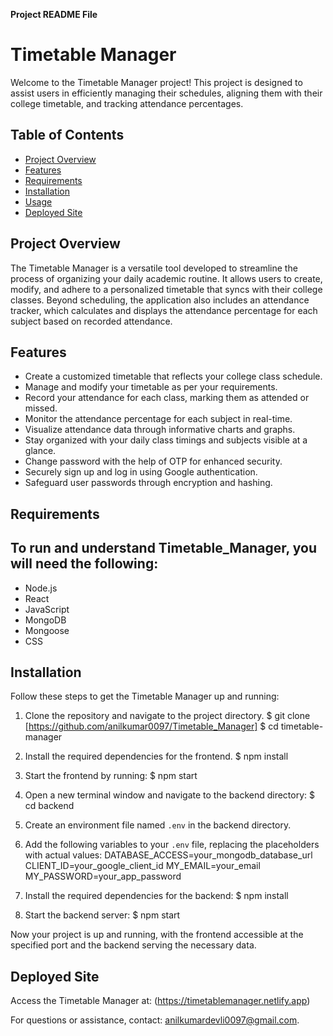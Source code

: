 **Project README File**

# Timetable Manager

Welcome to the Timetable Manager project! This project is designed to assist users in efficiently managing their schedules, aligning them with their college timetable, and tracking attendance percentages.

## Table of Contents

- [Project Overview](#project-overview)
- [Features](#features)
- [Requirements](#requirements)
- [Installation](#installation)
- [Usage](#usage)
- [Deployed Site](#deployed-site)

## Project Overview

The Timetable Manager is a versatile tool developed to streamline the process of organizing your daily academic routine. It allows users to create, modify, and adhere to a personalized timetable that syncs with their college classes. Beyond scheduling, the application also includes an attendance tracker, which calculates and displays the attendance percentage for each subject based on recorded attendance.

## Features

- Create a customized timetable that reflects your college class schedule.
- Manage and modify your timetable as per your requirements.
- Record your attendance for each class, marking them as attended or missed.
- Monitor the attendance percentage for each subject in real-time.
- Visualize attendance data through informative charts and graphs.
- Stay organized with your daily class timings and subjects visible at a glance.
- Change password with the help of OTP for enhanced security.
- Securely sign up and log in using Google authentication.
- Safeguard user passwords through encryption and hashing.

## Requirements

## To run and understand Timetable_Manager, you will need the following:

- Node.js
- React
- JavaScript
- MongoDB
- Mongoose
- CSS

## Installation

Follow these steps to get the Timetable Manager up and running:

1. Clone the repository and navigate to the project directory.
$ git clone [https://github.com/anilkumar0097/Timetable_Manager]
$ cd timetable-manager

2. Install the required dependencies for the frontend.
$ npm install

3. Start the frontend by running:
$ npm start

4. Open a new terminal window and navigate to the backend directory:
$ cd backend

5. Create an environment file named `.env` in the backend directory.

6. Add the following variables to your `.env` file, replacing the placeholders with actual values:
    DATABASE_ACCESS=your_mongodb_database_url
    CLIENT_ID=your_google_client_id
    MY_EMAIL=your_email
    MY_PASSWORD=your_app_password

7. Install the required dependencies for the backend:
$ npm install

8. Start the backend server:
$ npm start

Now your project is up and running, with the frontend accessible at the specified port and the backend serving the necessary data.

## Deployed Site

Access the Timetable Manager at: (https://timetablemanager.netlify.app)

For questions or assistance, contact: anilkumardevli0097@gmail.com.
